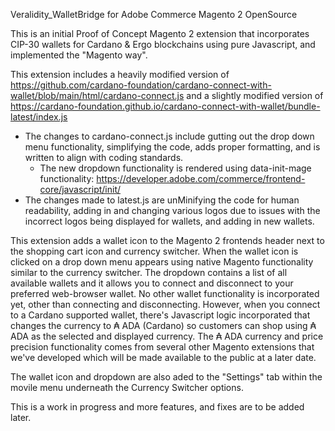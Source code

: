 
Veralidity_WalletBridge for Adobe Commerce Magento 2 OpenSource

This is an initial Proof of Concept Magento 2 extension that incorporates CIP-30 wallets for Cardano & Ergo blockchains using pure Javascript, and implemented the "Magento way".

This extension includes a heavily modified version of https://github.com/cardano-foundation/cardano-connect-with-wallet/blob/main/html/cardano-connect.js and a slightly modified version of https://cardano-foundation.github.io/cardano-connect-with-wallet/bundle-latest/index.js

- The changes to cardano-connect.js include gutting out the drop down menu functionality, simplifying the code, adds proper formatting, and is written to align with coding standards.
  - The new dropdown functionality is rendered using data-init-mage functionality: https://developer.adobe.com/commerce/frontend-core/javascript/init/
- The changes made to latest.js are unMinifying the code for human readability, adding in and changing various logos due to issues with the incorrect logos being displayed for wallets, and adding in new wallets.

This extension adds a wallet icon to the Magento 2 frontends header next to the shopping cart icon and currency switcher. When the wallet icon is clicked on a drop down menu appears using native Magento functionality similar to the currency switcher. The dropdown contains a list of all available wallets and it allows you to connect and disconnect to your preferred web-browser wallet. No other wallet functionality is incorporated yet, other than connecting and disconnecting. However, when you connect to a Cardano supported wallet, there's Javascript logic incorporated that changes the currency to ₳ ADA (Cardano) so customers can shop using ₳ ADA as the selected and displayed currency. The ₳ ADA currency and price precision functionality comes from several other Magento extensions that we've developed which will be made available to the public at a later date.

The wallet icon and dropdown are also aded to the "Settings" tab within the movile menu underneath the Currency Switcher options.

This is a work in progress and more features, and fixes are to be added later.
